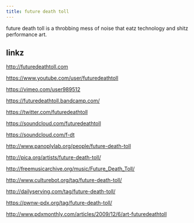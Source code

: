 ```yaml
---
title: future death toll
---
```


future death toll is a throbbing mess of noise that eatz technology and shitz performance art.

linkz
-----

<http://futuredeathtoll.com>

<https://www.youtube.com/user/futuredeathtoll>

<https://vimeo.com/user989512>

<https://futuredeathtoll.bandcamp.com/>

<https://twitter.com/futuredeathtoll>

<https://soundcloud.com/futuredeathtoll>

<https://soundcloud.com/f-dt>

<http://www.panoplylab.org/people/future-death-toll>

<http://pica.org/artists/future-death-toll/>

<http://freemusicarchive.org/music/Future_Death_Toll/>

<http://www.culturebot.org/tag/future-death-toll/>

<http://dailyserving.com/tag/future-death-toll/>

<https://pwnw-pdx.org/tag/future-death-toll/>

<http://www.pdxmonthly.com/articles/2009/12/6/art-futuredeathtoll>
